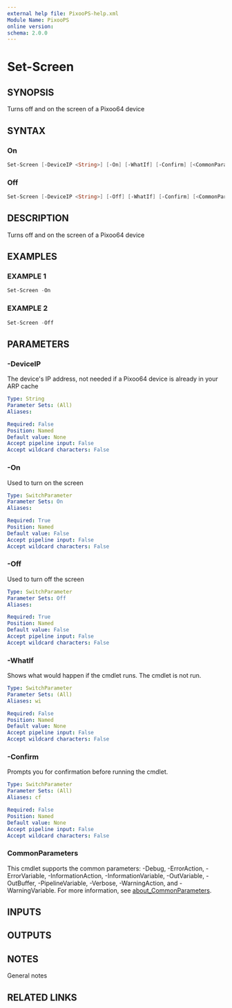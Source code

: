 ```yaml
---
external help file: PixooPS-help.xml
Module Name: PixooPS
online version:
schema: 2.0.0
---
```


# Set-Screen

## SYNOPSIS

Turns off and on the screen of a Pixoo64 device

## SYNTAX

### On

```powershell
Set-Screen [-DeviceIP <String>] [-On] [-WhatIf] [-Confirm] [<CommonParameters>]
```

### Off

```powershell
Set-Screen [-DeviceIP <String>] [-Off] [-WhatIf] [-Confirm] [<CommonParameters>]
```

## DESCRIPTION

Turns off and on the screen of a Pixoo64 device

## EXAMPLES

### EXAMPLE 1

```powershell
Set-Screen -On
```

### EXAMPLE 2

```powershell
Set-Screen -Off
```

## PARAMETERS

### -DeviceIP

The device's IP address, not needed if a Pixoo64 device is already in your ARP cache

```yaml
Type: String
Parameter Sets: (All)
Aliases:

Required: False
Position: Named
Default value: None
Accept pipeline input: False
Accept wildcard characters: False
```

### -On

Used to turn on the screen

```yaml
Type: SwitchParameter
Parameter Sets: On
Aliases:

Required: True
Position: Named
Default value: False
Accept pipeline input: False
Accept wildcard characters: False
```

### -Off

Used to turn off the screen

```yaml
Type: SwitchParameter
Parameter Sets: Off
Aliases:

Required: True
Position: Named
Default value: False
Accept pipeline input: False
Accept wildcard characters: False
```

### -WhatIf

Shows what would happen if the cmdlet runs. The cmdlet is not run.

```yaml
Type: SwitchParameter
Parameter Sets: (All)
Aliases: wi

Required: False
Position: Named
Default value: None
Accept pipeline input: False
Accept wildcard characters: False
```

### -Confirm

Prompts you for confirmation before running the cmdlet.

```yaml
Type: SwitchParameter
Parameter Sets: (All)
Aliases: cf

Required: False
Position: Named
Default value: None
Accept pipeline input: False
Accept wildcard characters: False
```

### CommonParameters

This cmdlet supports the common parameters: -Debug, -ErrorAction, -ErrorVariable, -InformationAction, -InformationVariable, -OutVariable, -OutBuffer, -PipelineVariable, -Verbose, -WarningAction, and -WarningVariable. For more information, see [about_CommonParameters](http://go.microsoft.com/fwlink/?LinkID=113216).

## INPUTS

## OUTPUTS

## NOTES

General notes

## RELATED LINKS
